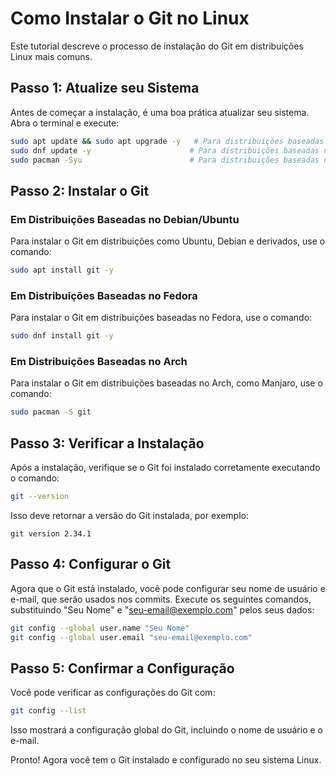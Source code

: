 # Como Instalar o Git no Linux

Este tutorial descreve o processo de instalação do Git em distribuições Linux mais comuns.

## Passo 1: Atualize seu Sistema

Antes de começar a instalação, é uma boa prática atualizar seu sistema. Abra o terminal e execute:

```bash
sudo apt update && sudo apt upgrade -y   # Para distribuições baseadas no Debian/Ubuntu
sudo dnf update -y                      # Para distribuições baseadas no Fedora
sudo pacman -Syu                        # Para distribuições baseadas no Arch
```

## Passo 2: Instalar o Git

### Em Distribuições Baseadas no Debian/Ubuntu

Para instalar o Git em distribuições como Ubuntu, Debian e derivados, use o comando:

```bash
sudo apt install git -y
```

### Em Distribuições Baseadas no Fedora

Para instalar o Git em distribuições baseadas no Fedora, use o comando:

```bash
sudo dnf install git -y
```

### Em Distribuições Baseadas no Arch

Para instalar o Git em distribuições baseadas no Arch, como Manjaro, use o comando:

```bash
sudo pacman -S git
```

## Passo 3: Verificar a Instalação

Após a instalação, verifique se o Git foi instalado corretamente executando o comando:

```bash
git --version
```

Isso deve retornar a versão do Git instalada, por exemplo:

```
git version 2.34.1
```

## Passo 4: Configurar o Git

Agora que o Git está instalado, você pode configurar seu nome de usuário e e-mail, que serão usados nos commits. Execute os seguintes comandos, substituindo "Seu Nome" e "seu-email@exemplo.com" pelos seus dados:

```bash
git config --global user.name "Seu Nome"
git config --global user.email "seu-email@exemplo.com"
```

## Passo 5: Confirmar a Configuração

Você pode verificar as configurações do Git com:

```bash
git config --list
```

Isso mostrará a configuração global do Git, incluindo o nome de usuário e o e-mail.

Pronto! Agora você tem o Git instalado e configurado no seu sistema Linux.
